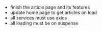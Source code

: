 - finish the article page and its features
- update home page to get articles on load
- all services must use axios
- all loading must be on suspense